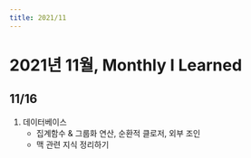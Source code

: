 ```yaml
---
title: 2021/11
---
```


# 2021년 11월, Monthly I Learned

## 11/16

1. 데이터베이스
   - 집계함수 & 그룹화 연산, 순환적 클로저, 외부 조인
   - 맥 관련 지식 정리하기
